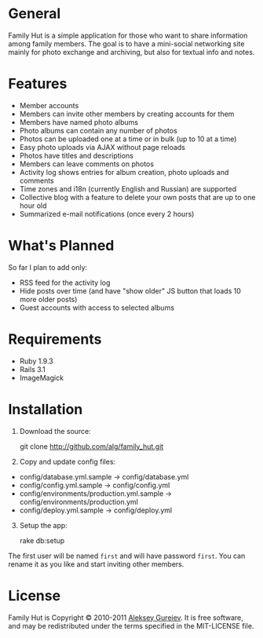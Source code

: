 General
=======

Family Hut is a simple application for those who want to share information among
family members. The goal is to have a mini-social networking site mainly for
photo exchange and archiving, but also for textual info and notes.

Features
========

* Member accounts
* Members can invite other members by creating accounts for them
* Members have named photo albums
* Photo albums can contain any number of photos
* Photos can be uploaded one at a time or in bulk (up to 10 at a time)
* Easy photo uploads via AJAX without page reloads
* Photos have titles and descriptions
* Members can leave comments on photos
* Activity log shows entries for album creation, photo uploads and comments
* Time zones and i18n (currently English and Russian) are supported
* Collective blog with a feature to delete your own posts that are up to one hour old
* Summarized e-mail notifications (once every 2 hours)

What's Planned
==============

So far I plan to add only:

* RSS feed for the activity log
* Hide posts over time (and have "show older" JS button that loads 10 more older posts)
* Guest accounts with access to selected albums

Requirements
============
           
* Ruby 1.9.3
* Rails 3.1   
* ImageMagick

Installation
============

1. Download the source:

    git clone http://github.com/alg/family_hut.git

2. Copy and update config files:
  * config/database.yml.sample -> config/database.yml
  * config/config.yml.sample -> config/config.yml
  * config/environments/production.yml.sample -> config/environments/production.yml
  * config/deploy.yml.sample -> config/deploy.yml

3. Setup the app:

    rake db:setup

The first user will be named `first` and will have password `first`. You can rename
it as you like and start inviting other members.

License
=======

Family Hut is Copyright © 2010-2011 [Aleksey Gureiev](mailto:spyromus@noizeramp.com).
It is free software, and may be redistributed under the terms specified in the MIT-LICENSE file.